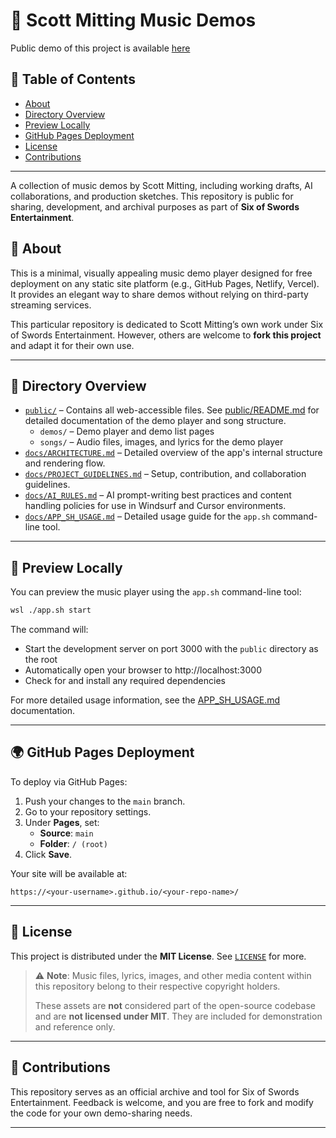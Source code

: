 # 🎵 Scott Mitting Music Demos

Public demo of this project is available [here](https://mittingphx.github.io/Music/)

## 🧭 Table of Contents
- [About](#-about)
- [Directory Overview](#-directory-overview)
- [Preview Locally](#-preview-locally)
- [GitHub Pages Deployment](#-github-pages-deployment)
- [License](#-license)
- [Contributions](#-contributions)

---

A collection of music demos by Scott Mitting, including working drafts, AI collaborations, and production sketches. This repository is public for sharing, development, and archival purposes as part of **Six of Swords Entertainment**.

## 🌟 About

This is a minimal, visually appealing music demo player designed for free deployment on any static site platform (e.g., GitHub Pages, Netlify, Vercel). It provides an elegant way to share demos without relying on third-party streaming services.

This particular repository is dedicated to Scott Mitting’s own work under Six of Swords Entertainment. However, others are welcome to **fork this project** and adapt it for their own use.

---

## 📁 Directory Overview

- [`public/`](public/) – Contains all web-accessible files. See [public/README.md](public/README.md) for detailed documentation of the demo player and song structure.
  - `demos/` – Demo player and demo list pages
  - `songs/` – Audio files, images, and lyrics for the demo player
- [`docs/ARCHITECTURE.md`](docs/ARCHITECTURE.md) – Detailed overview of the app's internal structure and rendering flow.
- [`docs/PROJECT_GUIDELINES.md`](docs/PROJECT_GUIDELINES.md) – Setup, contribution, and collaboration guidelines.
- [`docs/AI_RULES.md`](docs/AI_RULES.md) – AI prompt-writing best practices and content handling policies for use in Windsurf and Cursor environments.
- [`docs/APP_SH_USAGE.md`](docs/APP_SH_USAGE.md) – Detailed usage guide for the `app.sh` command-line tool.

---

## 🚀 Preview Locally

You can preview the music player using the `app.sh` command-line tool:

```bash
wsl ./app.sh start
```

The command will:
- Start the development server on port 3000 with the `public` directory as the root
- Automatically open your browser to http://localhost:3000
- Check for and install any required dependencies

For more detailed usage information, see the [APP_SH_USAGE.md](docs/APP_SH_USAGE.md) documentation.

---

## 🌍 GitHub Pages Deployment

To deploy via GitHub Pages:

1. Push your changes to the `main` branch.
2. Go to your repository settings.
3. Under **Pages**, set:
   - **Source**: `main`
   - **Folder**: `/ (root)`
4. Click **Save**.

Your site will be available at:

```
https://<your-username>.github.io/<your-repo-name>/
```

---

## 📜 License

This project is distributed under the **MIT License**. See [`LICENSE`](LICENSE) for more.

> ⚠️ **Note**: Music files, lyrics, images, and other media content within this repository belong to their respective copyright holders.
>
> These assets are **not** considered part of the open-source codebase and are **not licensed under MIT**. They are included for demonstration and reference only.

---

## 🤝 Contributions

This repository serves as an official archive and tool for Six of Swords Entertainment. Feedback is welcome, and you are free to fork and modify the code for your own demo-sharing needs.

---
